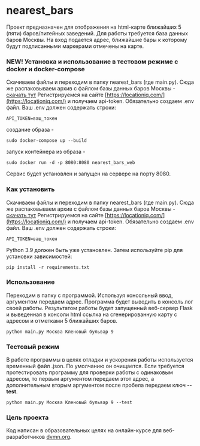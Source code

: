 # nearest_bars

Проект предназначен для отображения на html-карте ближайших 5 (пяти) баров/питейных заведений.
Для работы требуется база данных баров Москвы.
На вход подается адрес, ближайшие бары к которому будут подписанными маркерами отмечены на карте.

### NEW! Установка и использование в тестовом режиме с docker и docker-compose

Скачиваем файлы и переходим в папку nearest_bars (где main.py). Сюда же распаковываем архив с файлом базы данных баров Москвы - [скачать тут](https://yadi.sk/d/AuhpRpLRgD-avA)
Регистрируемся на сайте [https://locationiq.com/](https://locationiq.com/) и получаем api-token.
Обязательно создаем .env файл. Ваш .env должен содержать строки:

```
API_TOKEN=ваш_токен
```

создание образа -

```
sudo docker-compose up --build
```

запуск контейнера из образа -

```
sudo docker run -d -p 8080:8080 nearest_bars_web
```

Сервис будет установлен и запущен на сервере на порту 8080.

### Как установить

Скачиваем файлы и переходим в папку nearest_bars (где main.py). Сюда же распаковываем архив с файлом базы данных баров Москвы - [скачать тут](https://yadi.sk/d/AuhpRpLRgD-avA)
Регистрируемся на сайте [https://locationiq.com/](https://locationiq.com/) и получаем api-token.
Обязательно создаем .env файл. Ваш .env должен содержать строки:

```
API_TOKEN=ваш_токен
```

Python 3.9 должен быть уже установлен. Затем используйте pip для установки зависимостей:

```
pip install -r requirements.txt
```

### Использование

Переходим в папку с программой. Используя консольный ввод, аргументом передаем адрес. Программа будет выводить в консоль лог своей работы.
Результатом работы будет запущенный веб-сервер Flask и выведенная в консоли html ссылка на сгенерированную карту с адресом и отметками 5 ближайших баров.

```
python main.py Москва Кленовый бульвар 9
```

### Тестовый режим

В работе программы в целях отладки и ускорения работы используется временный файл .json. По умолчанию он очищается. 
Если требуется протестировать программу для проверки работы с одинаковым адресом, то первым аргументом 
передаем этот адрес, а дополнительным вторым аргументом после пробела передаем ключ **--test**.

```
python main.py Москва Кленовый бульвар 9 --test
```

### Цель проекта

Код написан в образовательных целях на онлайн-курсе для веб-разработчиков [dvmn.org](https://dvmn.org/).
